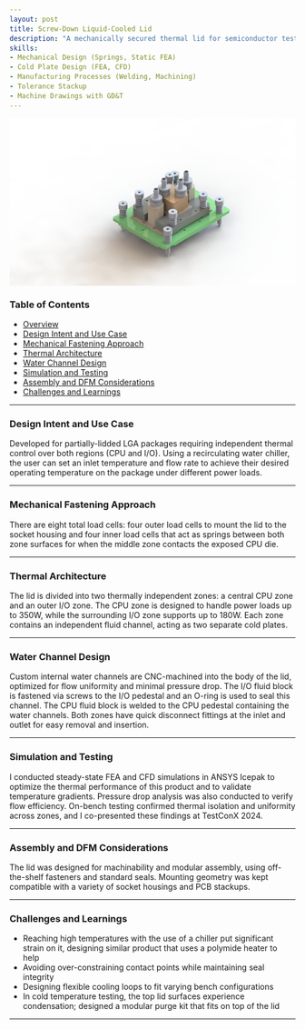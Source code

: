 ```yaml
---
layout: post
title: Screw-Down Liquid-Cooled Lid
description: "A mechanically secured thermal lid for semiconductor testing, featuring two independently cooled zones controlled via a recirculating water chiller for precise, isolated temperature management."
skills: 
- Mechanical Design (Springs, Static FEA)
- Cold Plate Design (FEA, CFD)
- Manufacturing Processes (Welding, Machining)
- Tolerance Stackup
- Machine Drawings with GD&T
---
```


<img src="/_projects/productionLid/ProductionLid.JPG" alt="Screw-down liquid-cooled lid" width="700" style="display: block; margin: auto;" />

### Table of Contents
- [Overview](#overview)
- [Design Intent and Use Case](#design-intent-and-use-case)
- [Mechanical Fastening Approach](#mechanical-fastening-approach)
- [Thermal Architecture](#thermal-architecture)
- [Water Channel Design](#water-channel-design)
- [Simulation and Testing](#simulation-and-testing)
- [Assembly and DFM Considerations](#assembly-and-dfm-considerations)
- [Challenges and Learnings](#challenges-and-learnings)

---

### Design Intent and Use Case

Developed for partially-lidded LGA packages requiring independent thermal control over both regions (CPU and I/O). Using a recirculating water chiller, the user can set an inlet temperature and flow rate to achieve their desired operating temperature on the package under different power loads. 

---

### Mechanical Fastening Approach

There are eight total load cells: four outer load cells to mount the lid to the socket housing and four inner load cells that act as springs between both zone surfaces for when the middle zone contacts the exposed CPU die. 

---

### Thermal Architecture

The lid is divided into two thermally independent zones: a central CPU zone and an outer I/O zone. The CPU zone is designed to handle power loads up to 350W, while the surrounding I/O zone supports up to 180W. Each zone contains an independent fluid channel, acting as two separate cold plates.

---

### Water Channel Design

Custom internal water channels are CNC-machined into the body of the lid, optimized for flow uniformity and minimal pressure drop. The I/O fluid block is fastened via screws to the I/O pedestal and an O-ring is used to seal this channel. The CPU fluid block is welded to the CPU pedestal containing the water channels. Both zones have quick disconnect fittings at the inlet and outlet for easy removal and insertion. 

---

### Simulation and Testing

I conducted steady-state FEA and CFD simulations in ANSYS Icepak to optimize the thermal performance of this product and to validate temperature gradients. Pressure drop analysis was also conducted to verify flow efficiency. On-bench testing confirmed thermal isolation and uniformity across zones, and I co-presented these findings at TestConX 2024. 

---

### Assembly and DFM Considerations

The lid was designed for machinability and modular assembly, using off-the-shelf fasteners and standard seals. Mounting geometry was kept compatible with a variety of socket housings and PCB stackups.

---

### Challenges and Learnings

- Reaching high temperatures with the use of a chiller put significant strain on it, designing similar product that uses a polymide heater to help  
- Avoiding over-constraining contact points while maintaining seal integrity  
- Designing flexible cooling loops to fit varying bench configurations
- In cold temperature testing, the top lid surfaces experience condensation; designed a modular purge kit that fits on top of the lid

---
